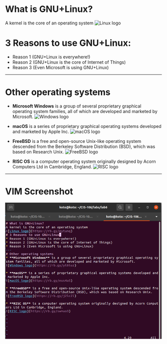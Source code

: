 # What is GNU+Linux?
A kernel is the core of an operating system
![Linux logo](https://rb.gy/eytunq)
# 3 Reasons to use GNU+Linux:
* Reason 1 (GNU+Linux is everywhere!)
* Reason 2 (GNU+Linux is the core of Internet of Things)
* Reason 3 (Even Microsoft is using GNU+Linux)
---
# Other operating systems
* **Microsoft Windows** is a group of several proprietary graphical operating system families, all of which are developed and marketed by Microsoft.
![Windows logo](https://rb.gy/yt6iuz) 

* **macOS** is a series of proprietary graphical operating systems developed and marketed by Apple Inc.
![macOS logo](https://rb.gy/eus4a5)

* **FreeBSD** is a free and open-source Unix-like operating system descended from the Berkeley Software Distribution (BSD), which was based on Research Unix.
![FreeBSD logo](https://rb.gy/j2lc2l)

* **RISC OS** is a computer operating system originally designed by Acorn Computers Ltd in Cambridge, England.
![RISC logo](https://rb.gy/swmuo3)
---
# VIM Screenshot
![vim](imgs/GNU+Linux.png)
